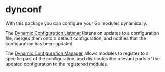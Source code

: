# dynconf

With this package you can configure your Go modules dynamically.

The [Dynamic Configuration Listener](pkg/listener) listens on updates to a configuration file, merges them onto a default configuration, and notifies that the configuration has been updated.

The [Dynamic Configuration Manager](pkg/manager) allows modules to register to a specific part of the configuration, and distributes the relevant parts of the updated configuration to the registered modules.
